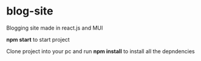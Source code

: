 # blog-site
Blogging site made in react.js and MUI

**npm start** to start project

Clone project into your pc and run **npm install** to install all the depndencies 
